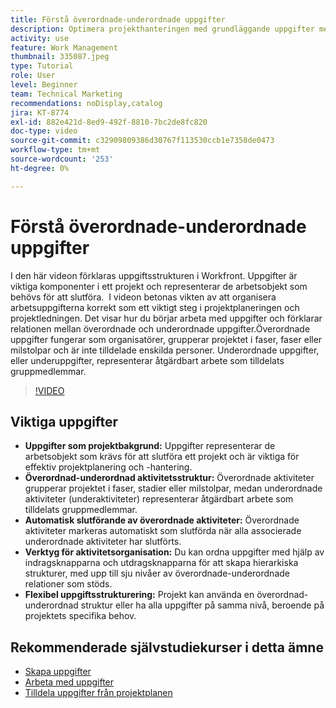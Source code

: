 ```yaml
---
title: Förstå överordnade-underordnade uppgifter
description: Optimera projekthanteringen med grundläggande uppgifter med hjälp av överordnade och underordnade strukturer, automatisk slutförande av överordnade uppgifter, flexibla organisationsverktyg och skräddarsydd uppgiftsstrukturering för ökad effektivitet.
activity: use
feature: Work Management
thumbnail: 335087.jpeg
type: Tutorial
role: User
level: Beginner
team: Technical Marketing
recommendations: noDisplay,catalog
jira: KT-8774
exl-id: 882e421d-8ed9-492f-8810-7bc2de8fc820
doc-type: video
source-git-commit: c32909809386d30767f113530ccb1e7358de0473
workflow-type: tm+mt
source-wordcount: '253'
ht-degree: 0%

---
```


# Förstå överordnade-underordnade uppgifter

I den här videon förklaras uppgiftsstrukturen i Workfront. Uppgifter är viktiga komponenter i ett projekt och representerar de arbetsobjekt som behövs för att slutföra. &#x200B; I videon betonas vikten av att organisera arbetsuppgifterna korrekt som ett viktigt steg i projektplaneringen och projektledningen. Det visar hur du börjar arbeta med uppgifter och förklarar relationen mellan överordnade och underordnade uppgifter.
&#x200B;Överordnade uppgifter fungerar som organisatörer, grupperar projektet i faser, faser eller milstolpar och är inte tilldelade enskilda personer. Underordnade uppgifter, eller underuppgifter, representerar åtgärdbart arbete som tilldelats gruppmedlemmar.

>[!VIDEO](https://video.tv.adobe.com/v/335087/?quality=12&learn=on&enablevpops)

## Viktiga uppgifter

* **Uppgifter som projektbakgrund:** Uppgifter representerar de arbetsobjekt som krävs för att slutföra ett projekt och är viktiga för effektiv projektplanering och -hantering. &#x200B;
* **Överordnad-underordnad aktivitetsstruktur:** Överordnade aktiviteter grupperar projektet i faser, stadier eller milstolpar, medan underordnade aktiviteter (underaktiviteter) representerar åtgärdbart arbete som tilldelats gruppmedlemmar. &#x200B;
* **Automatisk slutförande av överordnade aktiviteter:** Överordnade aktiviteter markeras automatiskt som slutförda när alla associerade underordnade aktiviteter har slutförts. &#x200B;
* **Verktyg för aktivitetsorganisation:** Du kan ordna uppgifter med hjälp av indragsknapparna och utdragsknapparna för att skapa hierarkiska strukturer, med upp till sju nivåer av överordnade-underordnade relationer som stöds.
* **Flexibel uppgiftsstrukturering:** Projekt kan använda en överordnad-underordnad struktur eller ha alla uppgifter på samma nivå, beroende på projektets specifika behov. &#x200B;


## Rekommenderade självstudiekurser i detta ämne

* [Skapa uppgifter](/help/manage-work/tasks/how-to-create-tasks.md)
* [Arbeta med uppgifter](/help/manage-work/tasks/work-with-tasks.md)
* [Tilldela uppgifter från projektplanen](/help/manage-work/tasks/assign-tasks-from-the-project-plan.md)

